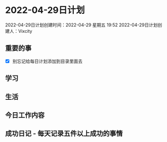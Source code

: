 # 2022-04-29日计划

2022-04-29日计划创建时间：2022-04-29 星期五  19:52
2022-04-29日计划创建人：Vixcity

## 重要的事
- [x] 别忘记给每日计划添加到目录里面去

## 学习

## 生活

## 今日工作内容

## 成功日记 - 每天记录五件以上成功的事情